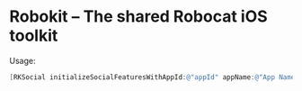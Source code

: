 Robokit – The shared Robocat iOS toolkit
========================================

Usage:
```objective-c
[RKSocial initializeSocialFeaturesWithAppId:@"appId" appName:@"App Name" newInThisVersion:@"· what's new"];
```
